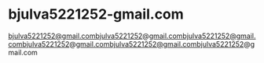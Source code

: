 # bjulva5221252-gmail.com
bjulva5221252@gmail.combjulva5221252@gmail.combjulva5221252@gmail.combjulva5221252@gmail.combjulva5221252@gmail.combjulva5221252@gmail.com
